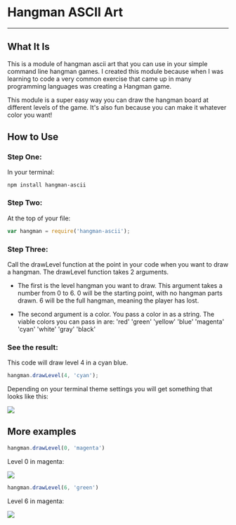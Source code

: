# Hangman ASCII Art
---

## What It Is
This is a module of hangman ascii art that you can use in your simple command line hangman games. I created this module because when I was learning to code a very common exercise that came up in many programming languages was creating a Hangman game.

This module is a super easy way you can draw the hangman board at different levels of the game. It's also fun because you can make it whatever color you want!

## How to Use

### Step One:
In your terminal:
```
npm install hangman-ascii
```

### Step Two:
At the top of your file:
```JavaScript
var hangman = require('hangman-ascii');
```

### Step Three:
Call the drawLevel function at the point in your code when you want to draw a hangman. The drawLevel function takes 2 arguments.

- The first is the level hangman you want to draw. This argument takes a number from 0 to 6. 0 will be the starting point, with no hangman parts drawn. 6 will be the full hangman, meaning the player has lost.

- The second argument is a color. You pass a color in as a string. The viable colors you can pass in are: 'red' 'green' 'yellow' 'blue' 'magenta' 'cyan' 'white' 'gray' 'black'

### See the result:
This code will draw level 4 in a cyan blue.
```JavaScript
hangman.drawLevel(4, 'cyan');
```
Depending on your terminal theme settings you will get something that looks like this:
<p>
    <img src='https://github.com/juliemdyer/Hangman-ascii/blob/master/screenshots/level_4_cyan.png'</img>
</p>


## More examples
```JavaScript
hangman.drawLevel(0, 'magenta')
```
Level 0 in magenta:
<p>
    <img src='https://github.com/juliemdyer/Hangman-ascii/blob/master/screenshots/level_0_magenta.png'</img>
</p>

```JavaScript
hangman.drawLevel(6, 'green')
```
Level 6 in magenta:
<p>
    <img src='https://github.com/juliemdyer/Hangman-ascii/blob/master/screenshots/level_6_green.png'</img>
</p>
